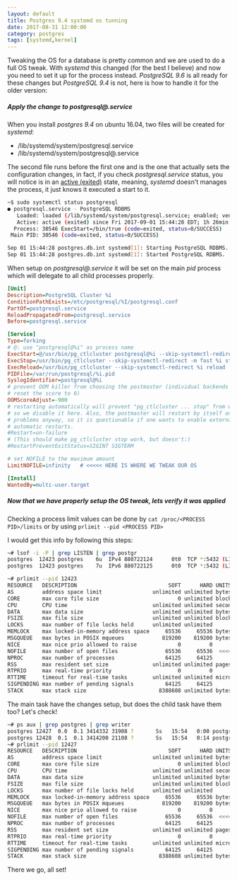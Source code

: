 ```yaml
---
layout: default
title: Postgres 9.4 systemd os tunning
date: 2017-08-31 12:00:00
category: postgres
tags: [systemd,kernel]
---
```


Tweaking the OS for a database is pretty common and we are used to do a full OS tweak. With _systemd_ this changed (for the best I believe) and now you need to set it up for the process instead. _PostgreSQL 9.6_ is all ready for these changes but _PostgreSQL 9.4_ is not, here is how to handle it for the older version:

##### Apply the change to _postgresql@.service_

When you install _postgres 9.4_ on ubuntu 16.04, two files will be created for _systemd_:

* /lib/systemd/system/postgresql.service
* /lib/systemd/system/postgresql@.service

The second file runs before the first one and is the one that actually sets the configuration changes, in fact, if you check _postgresql.service_ status, you will notice is in an [active (exited)](https://wiki.archlinux.org/index.php/Systemd_FAQ#Status_of_.service_says_.22active_.28exited.29.22_in_green._.28e.g._iptables.29) state, meaning, _systemd_ doesn't manages the process, it just knows it executed a start to it.

```bash
~$ sudo systemctl status postgresql
● postgresql.service - PostgreSQL RDBMS
   Loaded: loaded (/lib/systemd/system/postgresql.service; enabled; vendor preset: enabled)
   Active: active (exited) since Fri 2017-09-01 15:44:28 EDT; 1h 26min ago
  Process: 30546 ExecStart=/bin/true (code=exited, status=0/SUCCESS)
 Main PID: 30546 (code=exited, status=0/SUCCESS)

Sep 01 15:44:28 postgres.db.int systemd[1]: Starting PostgreSQL RDBMS...
Sep 01 15:44:28 postgres.db.int systemd[1]: Started PostgreSQL RDBMS.
```

When setup on _postgresql@.service_ it will be set on the main _pid_ process which will delegate to all child processes properly.

```ini
[Unit]
Description=PostgreSQL Cluster %i
ConditionPathExists=/etc/postgresql/%I/postgresql.conf
PartOf=postgresql.service
ReloadPropagatedFrom=postgresql.service
Before=postgresql.service

[Service]
Type=forking
# @: use "postgresql@%i" as process name
ExecStart=@/usr/bin/pg_ctlcluster postgresql@%i --skip-systemctl-redirect %i start
ExecStop=/usr/bin/pg_ctlcluster --skip-systemctl-redirect -m fast %i stop
ExecReload=/usr/bin/pg_ctlcluster --skip-systemctl-redirect %i reload
PIDFile=/var/run/postgresql/%i.pid
SyslogIdentifier=postgresql@%i
# prevent OOM killer from choosing the postmaster (individual backends will
# reset the score to 0)
OOMScoreAdjust=-900
# restarting automatically will prevent "pg_ctlcluster ... stop" from working,
# so we disable it here. Also, the postmaster will restart by itself on most
# problems anyway, so it is questionable if one wants to enable external
# automatic restarts.
#Restart=on-failure
# (This should make pg_ctlcluster stop work, but doesn't:)
#RestartPreventExitStatus=SIGINT SIGTERM

# set NOFILE to the maximum amount
LimitNOFILE=infinity   # <<<<< HERE IS WHERE WE TWEAK OUR OS

[Install]
WantedBy=multi-user.target
```

##### Now that we have properly setup the _OS tweak_, lets verify it was applied

Checking a process limit values can be done by `cat /proc/<PROCESS PID>/limits` or by using `prlimit --pid <PROCESS PID>`

I would get this info by following this steps:

```bash
~# lsof -i -P | grep LISTEN | grep postgr
postgres  12423 postgres    6u  IPv4 880722124      0t0  TCP *:5432 (LISTEN)
postgres  12423 postgres    7u  IPv6 880722125      0t0  TCP *:5432 (LISTEN)

~# prlimit --pid 12423
RESOURCE   DESCRIPTION                             SOFT      HARD UNITS
AS         address space limit                unlimited unlimited bytes
CORE       max core file size                         0 unlimited blocks
CPU        CPU time                           unlimited unlimited seconds
DATA       max data size                      unlimited unlimited bytes
FSIZE      max file size                      unlimited unlimited blocks
LOCKS      max number of file locks held      unlimited unlimited
MEMLOCK    max locked-in-memory address space     65536     65536 bytes
MSGQUEUE   max bytes in POSIX mqueues            819200    819200 bytes
NICE       max nice prio allowed to raise             0         0
NOFILE     max number of open files               65536     65536  <<<< BOOM!
NPROC      max number of processes                64125     64125
RSS        max resident set size              unlimited unlimited pages
RTPRIO     max real-time priority                     0         0
RTTIME     timeout for real-time tasks        unlimited unlimited microsecs
SIGPENDING max number of pending signals          64125     64125
STACK      max stack size                       8388608 unlimited bytes
```

The main task have the changes setup, but does the child task have them
too? Let's check!

```bash
~# ps aux | grep postgres | grep writer
postgres 12427  0.0  0.1 3414332 31908 ?       Ss   15:54   0:00 postgres: writer process
postgres 12428  0.1  0.1 3414200 21108 ?       Ss   15:54   0:14 postgres: wal writer process
~# prlimit --pid 12427
RESOURCE   DESCRIPTION                             SOFT      HARD UNITS
AS         address space limit                unlimited unlimited bytes
CORE       max core file size                         0 unlimited blocks
CPU        CPU time                           unlimited unlimited seconds
DATA       max data size                      unlimited unlimited bytes
FSIZE      max file size                      unlimited unlimited blocks
LOCKS      max number of file locks held      unlimited unlimited
MEMLOCK    max locked-in-memory address space     65536     65536 bytes
MSGQUEUE   max bytes in POSIX mqueues            819200    819200 bytes
NICE       max nice prio allowed to raise             0         0
NOFILE     max number of open files               65536     65536  <<<< BOOM!
NPROC      max number of processes                64125     64125
RSS        max resident set size              unlimited unlimited pages
RTPRIO     max real-time priority                     0         0
RTTIME     timeout for real-time tasks        unlimited unlimited microsecs
SIGPENDING max number of pending signals          64125     64125
STACK      max stack size                       8388608 unlimited bytes
```

There we go, all set!
